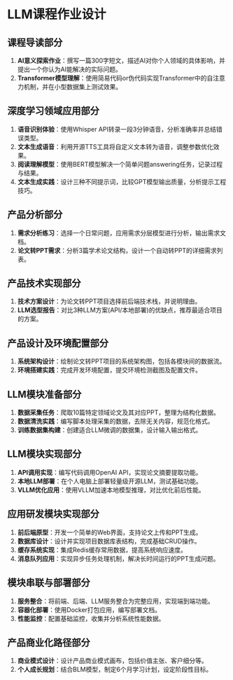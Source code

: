 
# LLM课程作业设计

## 课程导读部分
1. **AI意义探索作业**：撰写一篇300字短文，描述AI对你个人领域的具体影响，并提出一个你认为AI能解决的实际问题。
2. **Transformer模型理解**：使用简易代码or伪代码实现Transformer中的自注意力机制，并在小型数据集上测试效果。

## 深度学习领域应用部分
1. **语音识别体验**：使用Whisper API转录一段3分钟语音，分析准确率并总结错误类型。
2. **文本生成语音**：利用开源TTS工具将自定义文本转为语音，调整参数优化效果。
3. **阅读理解模型**：使用BERT模型解决一个简单问题answering任务，记录过程与结果。
4. **文本生成实践**：设计三种不同提示词，比较GPT模型输出质量，分析提示工程技巧。

## 产品分析部分
1. **需求分析练习**：选择一个日常问题，应用需求分层模型进行分析，输出需求文档。
2. **论文转PPT需求**：分析3篇学术论文结构，设计一个自动转PPT的详细需求列表。

## 产品技术实现部分
1. **技术方案设计**：为论文转PPT项目选择前后端技术栈，并说明理由。
2. **LLM选型报告**：对比3种LLM方案(API/本地部署)的优缺点，推荐最适合项目的方案。

## 产品设计及环境配置部分
1. **系统架构设计**：绘制论文转PPT项目的系统架构图，包括各模块间的数据流。
2. **环境搭建实践**：完成开发环境配置，提交环境检测截图及配置文件。

## LLM模块准备部分
1. **数据采集任务**：爬取10篇特定领域论文及其对应PPT，整理为结构化数据。
2. **数据清洗实践**：编写脚本处理采集的数据，去除无关内容，规范化格式。
3. **训练数据集构建**：创建适合LLM微调的数据集，设计输入输出格式。

## LLM模块实现部分
1. **API调用实现**：编写代码调用OpenAI API，实现论文摘要提取功能。
2. **本地LLM部署**：在个人电脑上部署轻量级开源LLM，测试基础功能。
3. **VLLM优化应用**：使用VLLM加速本地模型推理，对比优化前后性能。

## 应用研发模块实现部分
1. **前后端原型**：开发一个简单的Web界面，支持论文上传和PPT生成。
2. **数据库设计**：设计并实现项目数据库表结构，完成基础CRUD操作。
3. **缓存系统实现**：集成Redis缓存常用数据，提高系统响应速度。
4. **消息队列应用**：实现异步任务处理机制，解决长时间运行的PPT生成问题。

## 模块串联与部署部分
1. **服务整合**：将前端、后端、LLM服务整合为完整应用，实现端到端功能。
2. **容器化部署**：使用Docker打包应用，编写部署文档。
3. **性能监控**：配置基础监控，收集并分析系统性能数据。

## 产品商业化路径部分
1. **商业模式设计**：设计产品商业模式画布，包括价值主张、客户细分等。
2. **个人成长规划**：结合BLM模型，制定6个月学习计划，设定阶段性目标。
